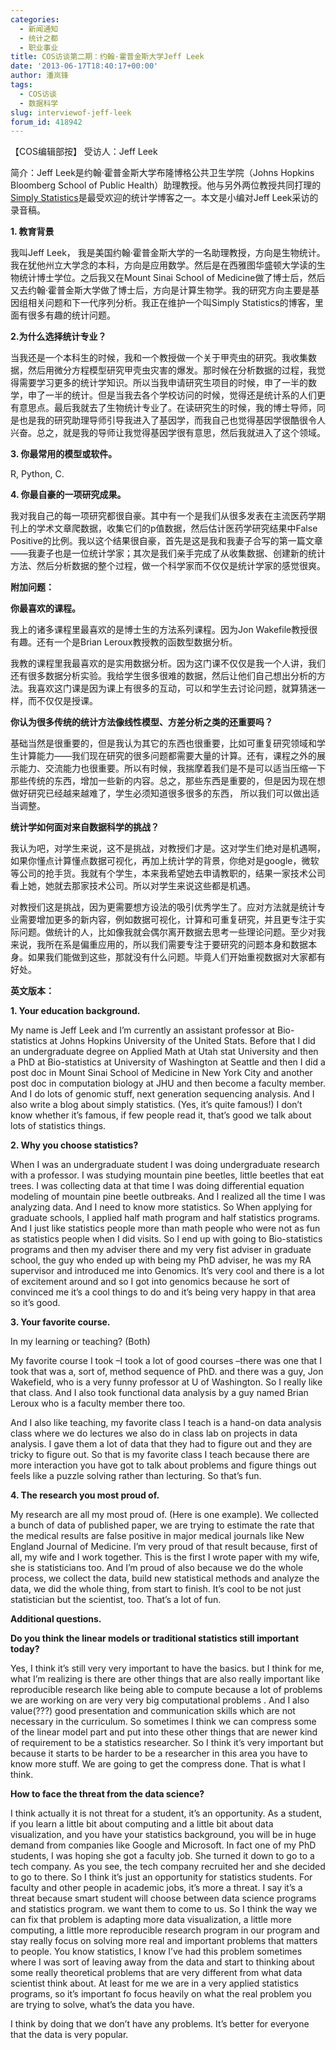 ```yaml
---
categories:
  - 新闻通知
  - 统计之都
  - 职业事业
title: COS访谈第二期：约翰·霍普金斯大学Jeff Leek
date: '2013-06-17T18:40:17+00:00'
author: 潘岚锋
tags:
  - COS访谈
  - 数据科学
slug: interviewof-jeff-leek
forum_id: 418942
---
```


【COS编辑部按】 受访人：Jeff Leek

简介：Jeff Leek是约翰·霍普金斯大学布隆博格公共卫生学院（Johns Hopkins Bloomberg School of Public Health）助理教授。他与另外两位教授共同打理的[Simply Statistics](http://simplystatistics.org/)是最受欢迎的统计学博客之一。本文是小编对Jeff Leek采访的录音稿。

**1. 教育背景**

我叫Jeff Leek， 我是美国约翰·霍普金斯大学的一名助理教授，方向是生物统计。我在犹他州立大学念的本科，方向是应用数学。然后是在西雅图华盛顿大学读的生物统计博士学位。之后我又在Mount Sinai School of Medicine做了博士后，然后又去约翰·霍普金斯大学做了博士后，方向是计算生物学。我的研究方向主要是基因组相关问题和下一代序列分析。我正在维护一个叫Simply Statistics的博客，里面有很多有趣的统计问题。

**2.为什么选择统计专业？** 
  
当我还是一个本科生的时候，我和一个教授做一个关于甲壳虫的研究。我收集数据，然后用微分方程模型研究甲壳虫灾害的爆发。那时候在分析数据的过程，我觉得需要学习更多的统计学知识。所以当我申请研究生项目的时候，申了一半的数学，申了一半的统计。但是当我去各个学校访问的时候，觉得还是统计系的人们更有意思点。最后我就去了生物统计专业了。在读研究生的时候，我的博士导师，同是也是我的研究助理导师引导我进入了基因学，而我自己也觉得基因学很酷很令人兴奋。总之，就是我的导师让我觉得基因学很有意思，然后我就进入了这个领域。

<!--more-->

**3. 你最常用的模型或软件。** 
  
R, Python, C.

**4. 你最自豪的一项研究成果。**
  
我对我自己的每一项研究都很自豪。其中有一个是我们从很多发表在主流医药学期刊上的学术文章爬数据，收集它们的p值数据，然后估计医药学研究结果中False Positive的比例。我以这个结果很自豪，首先是这是我和我妻子合写的第一篇文章——我妻子也是一位统计学家；其次是我们亲手完成了从收集数据、创建新的统计方法、然后分析数据的整个过程，做一个科学家而不仅仅是统计学家的感觉很爽。

**附加问题：**

**你最喜欢的课程。**
  
我上的诸多课程里最喜欢的是博士生的方法系列课程。因为Jon Wakefile教授很有趣。还有一个是Brian Leroux教授教的函数型数据分析。

我教的课程里我最喜欢的是实用数据分析。因为这门课不仅仅是我一个人讲，我们还有很多数据分析实验。我给学生很多很难的数据，然后让他们自己想出分析的方法。我喜欢这门课是因为课上有很多的互动，可以和学生去讨论问题，就算猜迷一样，而不仅仅是授课。

**你认为很多传统的统计方法像线性模型、方差分析之类的还重要吗？**

基础当然是很重要的，但是我认为其它的东西也很重要，比如可重复研究领域和学生计算能力——我们现在研究的很多问题都需要大量的计算。还有，课程之外的展示能力、交流能力也很重要。所以有时候，我揣摩着我们是不是可以适当压缩一下那些传统的东西，增加一些新的内容。总之，那些东西是重要的，但是因为现在想做好研究已经越来越难了，学生必须知道很多很多的东西， 所以我们可以做出适当调整。

**统计学如何面对来自数据科学的挑战？**

我认为吧，对学生来说，这不是挑战，对教授们才是。这对学生们绝对是机遇啊，如果你懂点计算懂点数据可视化，再加上统计学的背景，你绝对是google，微软等公司的抢手货。我就有个学生，本来我希望她去申请教职的，结果一家技术公司看上她，她就去那家技术公司。所以对学生来说这些都是机遇。
  
对教授们这是挑战，因为更需要想方设法的吸引优秀学生了。应对方法就是统计专业需要增加更多的新内容，例如数据可视化，计算和可重复研究，并且更专注于实际问题。做统计的人，比如像我就会偶尔离开数据去思考一些理论问题。至少对我来说，我所在系是偏重应用的，所以我们需要专注于要研究的问题本身和数据本身。如果我们能做到这些，那就没有什么问题。毕竟人们开始重视数据对大家都有好处。

**英文版本：**

**1. Your education background.**
  
My name is Jeff Leek and I’m currently an assistant professor at Bio-statistics at Johns Hopkins University of the United Stats. Before that I did an undergraduate degree on Applied Math at Utah stat University and then a PhD at Bio-statistics at University of Washington at Seattle and then I did a post doc in Mount Sinai School of Medicine in New York City and another post doc in computation biology at JHU and then become a faculty member. And I do lots of genomic stuff, next generation sequencing analysis. And I also write a blog about simply statistics. (Yes, it’s quite famous!) I don’t know whether it’s famous, if few people read it, that’s good we talk about lots of statistics things.

**2. Why you choose statistics?**
  
When I was an undergraduate student I was doing undergraduate research with a professor. I was studying mountain pine beetles, little beetles that eat trees. I was collecting data at that time I was doing differential equation modeling of mountain pine beetle outbreaks. And I realized all the time I was analyzing data. And I need to know more statistics. So When applying for graduate schools, I applied half math program and half statistics programs. And I just like statistics people more than math people who were not as fun as statistics people when I did visits. So I end up with going to Bio-statistics programs and then my adviser there and my very fist adviser in graduate school, the guy who ended up with being my PhD adviser, he was my RA supervisor and introduced me into Genomics. It’s very cool and there is a lot of excitement around and so I got into genomics because he sort of convinced me it’s a cool things to do and it’s being very happy in that area so it’s good.

**3. Your favorite course.**
  
In my learning or teaching? (Both)
  
My favorite course I took –I took a lot of good courses –there was one that I took that was a, sort of, method sequence of PhD. and there was a guy, Jon Wakefield, who is a very funny professor at U of Washington. So I really like that class. And I also took functional data analysis by a guy named Brian Leroux who is a faculty member there too.
  
And I also like teaching, my favorite class I teach is a hand-on data analysis class where we do lectures we also do in class lab on projects in data analysis. I gave them a lot of data that they had to figure out and they are tricky to figure out. So that is my favorite class I teach because there are more interaction you have got to talk about problems and figure things out feels like a puzzle solving rather than lecturing. So that’s fun.

**4. The research you most proud of.**

My research are all my most proud of. (Here is one example). We collected a bunch of data of published paper, we are trying to estimate the rate that the medical results are false positive in major medical journals like New England Journal of Medicine. I’m very proud of that result because, first of all, my wife and I work together. This is the first I wrote paper with my wife, she is statisticians too. And I’m proud of also because we do the whole process, we collect the data, build new statistical methods and analyze the data, we did the whole thing, from start to finish. It’s cool to be not just statistician but the scientist, too. That’s a lot of fun.

**Additional questions.**

**Do you think the linear models or traditional statistics still important today?**

Yes, I think it’s still very very important to have the basics. but I think for me, what I’m realizing is there are other things that are also really important like reproducible research like being able to compute because a lot of problems we are working on are very very big computational problems . And I also value(???) good presentation and communication skills which are not necessary in the curriculum. So sometimes I think we can compress some of the linear model part and put into these other things that are newer kind of requirement to be a statistics researcher. So I think it’s very important but because it starts to be harder to be a researcher in this area you have to know more stuff. We are going to get the compress done. That is what I think.

**How to face the threat from the data science?**
  
I think actually it is not threat for a student, it’s an opportunity. As a student, if you learn a little bit about computing and a little bit about data visualization, and you have your statistics background, you will be in huge demand from companies like Google and Microsoft. In fact one of my PhD students, I was hoping she got a faculty job. She turned it down to go to a tech company. As you see, the tech company recruited her and she decided to go to there. So I think it’s just an opportunity for statistics students. For faculty and other people in academic jobs, it’s more a threat. I say it’s a threat because smart student will choose between data science programs and statistics program. we want them to come to us. So I think the way we can fix that problem is adapting more data visualization, a little more computing, a little more reproducible research program in our program and stay really focus on solving more real and important problems that matters to people. You know statistics, I know I’ve had this problem sometimes where I was sort of leaving away from the data and start to thinking about some really theoretical problems that are very different from what data scientist think about. At least for me we are in a very applied statistics programs, so it’s important fo focus heavily on what the real problem you are trying to solve, what’s the data you have.
  
I think by doing that we don’t have any problems. It’s better for everyone that the data is very popular.
